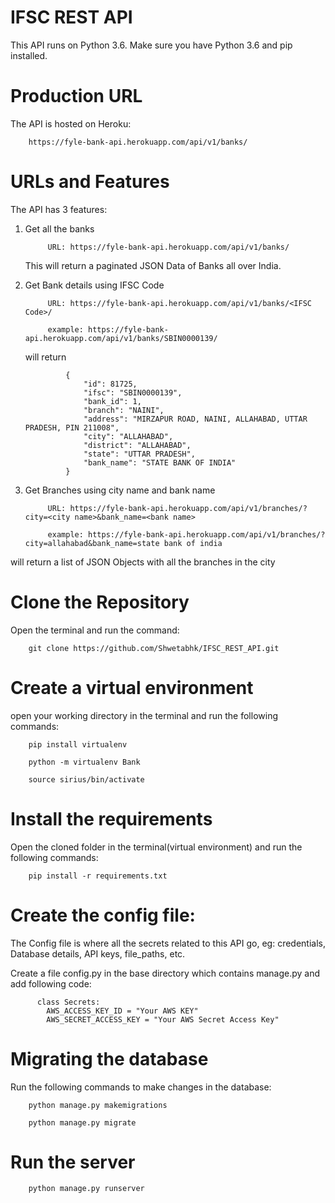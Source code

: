 # IFSC REST API

This API runs on Python 3.6. Make sure you have Python 3.6 and pip installed.


# Production URL

The API is hosted on Heroku:

		https://fyle-bank-api.herokuapp.com/api/v1/banks/
    
# URLs and Features

The API has 3 features:

1. Get all the banks
            
            URL: https://fyle-bank-api.herokuapp.com/api/v1/banks/
    
    This will return a paginated JSON Data of Banks all over India.

2. Get Bank details using IFSC Code
      
            URL: https://fyle-bank-api.herokuapp.com/api/v1/banks/<IFSC Code>/
            
            example: https://fyle-bank-api.herokuapp.com/api/v1/banks/SBIN0000139/
            
    will return


                {
                    "id": 81725,
                    "ifsc": "SBIN0000139",
                    "bank_id": 1,
                    "branch": "NAINI",
                    "address": "MIRZAPUR ROAD, NAINI, ALLAHABAD, UTTAR PRADESH, PIN 211008",
                    "city": "ALLAHABAD",
                    "district": "ALLAHABAD",
                    "state": "UTTAR PRADESH",
                    "bank_name": "STATE BANK OF INDIA"
                }

3. Get Branches using city name and bank name
    
            URL: https://fyle-bank-api.herokuapp.com/api/v1/branches/?city=<city name>&bank_name=<bank name>
            
            example: https://fyle-bank-api.herokuapp.com/api/v1/branches/?city=allahabad&bank_name=state bank of india
            
will return a list of JSON Objects with all the branches in the city


# Clone the Repository

Open the terminal and run the command:

		git clone https://github.com/Shwetabhk/IFSC_REST_API.git

# Create a virtual environment

open your working directory in the terminal and run the following commands:

		pip install virtualenv

		python -m virtualenv Bank

		source sirius/bin/activate


# Install the requirements

Open the cloned folder in the terminal(virtual environment) and run the following commands:

		pip install -r requirements.txt



# Create the config file:

The Config file is where all the secrets related to this API go, eg: credentials, Database details, API keys, file_paths, etc.

Create a file config.py in the base directory which contains manage.py and add following code:

          class Secrets:
            AWS_ACCESS_KEY_ID = "Your AWS KEY"
            AWS_SECRET_ACCESS_KEY = "Your AWS Secret Access Key"


# Migrating the database

Run the following commands to make changes in the database:

		python manage.py makemigrations

		python manage.py migrate


# Run the server

		python manage.py runserver




	
